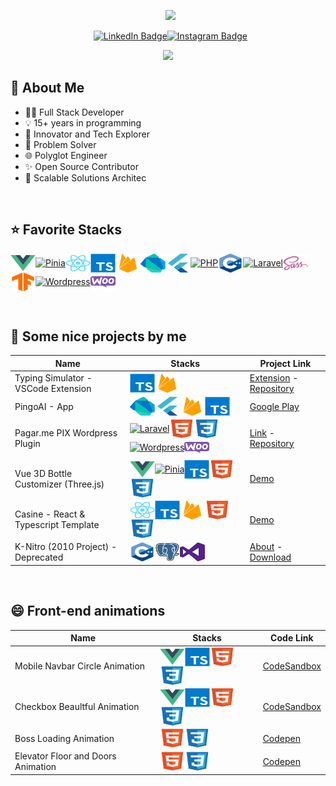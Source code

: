<p id="header" align="center">
  <img src="https://media.giphy.com/media/M9gbBd9nbDrOTu1Mqx/giphy.gif" width="100"/>
</p>

<p id="buttons" align="center">
  <a href="https://www.linkedin.com/in/marcos-gomes-neto/"><img src="https://img.shields.io/badge/LinkedIn-blue?style=for-the-badge&logo=linkedin&logoColor=white" alt="LinkedIn Badge"/></a><a href="https://www.instagram.com/mgn.stack/"><img src="https://img.shields.io/badge/Instagram-E4405F?style=for-the-badge&logo=instagram&logoColor=white" alt="Instagram Badge"/></a>
</p>

<p align="center">
<img height="180em" src="http://github-profile-summary-cards.vercel.app/api/cards/profile-details?username=marcosgomesneto&theme=github_dark"/>
</p>

## 📖 About Me

- 👨‍💻 Full Stack Developer
- 💡 15+ years in programming
- 🚀 Innovator and Tech Explorer
- 🔧 Problem Solver
- 🌐 Polyglot Engineer
- ✨ Open Source Contributor
- 📐 Scalable Solutions Architec

<br>

## ⭐ Favorite Stacks

<a href="https://vuejs.org/" rel="nofollow" ><img align="center" alt="VueJS" height="30" width="40" src="https://raw.githubusercontent.com/devicons/devicon/master/icons/vuejs/vuejs-original.svg" style="max-width: 100%;"></a><a href="https://pinia.vuejs.org/" rel="nofollow" ><img align="center" alt="Pinia" height="30" width="40" src="https://pinia.vuejs.org/logo.svg" style="max-width: 100%;"></a><a href="https://react.dev/" rel="nofollow" ><img align="center" alt="ReactJS" height="30" width="40" src="https://raw.githubusercontent.com/devicons/devicon/master/icons/react/react-original.svg" style="max-width: 100%;"></a><a href="https://www.typescriptlang.org/" rel="nofollow" ><img align="center" alt="TypeScript" height="30" width="40" src="https://raw.githubusercontent.com/devicons/devicon/master/icons/typescript/typescript-original.svg" style="max-width: 100%;"></a><a href="https://firebase.google.com/" rel="nofollow"><img align="center" alt="Firebase" height="30" width="40" src="https://raw.githubusercontent.com/devicons/devicon/master/icons/firebase/firebase-plain.svg"></a><a href="https://dart.dev/" rel="nofollow"><img align="center" alt="Dart" height="30" width="40" src="https://raw.githubusercontent.com/devicons/devicon/master/icons/dart/dart-original.svg" style="max-width: 100%;"></a><a href="https://flutter.dev/" rel="nofollow"><img align="center" alt="Flutter" height="30" width="40" src="https://raw.githubusercontent.com/devicons/devicon/master/icons/flutter/flutter-original.svg" style="max-width: 100%;"></a><a href="https://www.php.net/" rel="nofollow"><img align="center" alt="PHP" height="30" width="40" src="https://www.php.net/images/logos/new-php-logo.svg" style="max-width: 100%;"></a><a href="https://cplusplus.com/" rel="nofollow"><img align="center" alt="C++" height="30" width="40" src="https://raw.githubusercontent.com/devicons/devicon/master/icons/cplusplus/cplusplus-original.svg" style="max-width: 100%;"></a><a href="https://laravel.com/" rel="nofollow"><img align="center" alt="Laravel" height="30" width="40" src="https://laravel.com/img/logomark.min.svg" style="max-width: 100%;"></a><a href="https://sass-lang.com/" rel="nofollow"><img align="center" alt="SASS" height="30" width="40" src="https://raw.githubusercontent.com/devicons/devicon/master/icons/sass/sass-original.svg" style="max-width: 100%;"></a><a href="https://www.tensorflow.org/" rel="nofollow"><img align="center" alt="TensorFlow" height="30" width="40" src="https://raw.githubusercontent.com/devicons/devicon/master/icons/tensorflow/tensorflow-original.svg" style="max-width: 100%;"></a><a href="https://wordpress.org/" rel="nofollow"><img align="center" alt="Wordpress" height="30" width="40" src="https://upload.wikimedia.org/wikipedia/commons/0/09/Wordpress-Logo.svg" style="max-width: 100%;"></a><a href="https://woocommerce.com/" rel="nofollow"><img align="center" alt="Woocommerce" height="30" width="40" src="https://raw.githubusercontent.com/devicons/devicon/master/icons/woocommerce/woocommerce-original.svg" style="max-width: 100%;"></a>

<br>

## 🙌 Some nice projects by me

|Name|Stacks|Project Link|
|---|---|---|
|Typing Simulator - VSCode Extension|<a href="https://www.typescriptlang.org/" rel="nofollow" ><img align="center" alt="TypeScript" height="30" width="40" src="https://raw.githubusercontent.com/devicons/devicon/master/icons/typescript/typescript-original.svg" style="max-width: 100%;"></a><a href="https://firebase.google.com/" rel="nofollow"><img align="center" alt="Firebase" height="30" width="40" src="https://raw.githubusercontent.com/devicons/devicon/master/icons/firebase/firebase-plain.svg"></a>|[Extension](https://marketplace.visualstudio.com/items?itemName=marcos-gomes-neto.typing-simulator) - [Repository](https://github.com/marcosgomesneto/typing-simulator)|
|PingoAI - App|<a href="https://dart.dev/" rel="nofollow"><img align="center" alt="Dart" height="30" width="40" src="https://raw.githubusercontent.com/devicons/devicon/master/icons/dart/dart-original.svg" style="max-width: 100%;"></a><a href="https://flutter.dev/" rel="nofollow"><img align="center" alt="Flutter" height="30" width="40" src="https://raw.githubusercontent.com/devicons/devicon/master/icons/flutter/flutter-original.svg" style="max-width: 100%;"></a><a href="https://firebase.google.com/" rel="nofollow"><img align="center" alt="Firebase" height="30" width="40" src="https://raw.githubusercontent.com/devicons/devicon/master/icons/firebase/firebase-plain.svg"></a><a href="https://www.typescriptlang.org/" rel="nofollow" ><img align="center" alt="TypeScript" height="30" width="40" src="https://raw.githubusercontent.com/devicons/devicon/master/icons/typescript/typescript-original.svg" style="max-width: 100%;"></a>|[Google Play](https://play.google.com/store/apps/details?id=io.infixs.pingoai)|
|Pagar.me PIX Wordpress Plugin|<a href="https://www.php.net/" rel="nofollow"><img align="center" alt="Laravel" height="30" width="40" src="https://www.php.net/images/logos/new-php-logo.svg" style="max-width: 100%;"></a><a href="https://pt.wikipedia.org/wiki/HTML5" rel="nofollow"><img align="center" alt="HTML5" height="30" width="40" src="https://raw.githubusercontent.com/devicons/devicon/master/icons/html5/html5-original.svg"></a><a href="https://pt.wikipedia.org/wiki/CSS3" rel="nofollow"><img align="center" alt="CSS3" height="30" width="40" src="https://raw.githubusercontent.com/devicons/devicon/master/icons/css3/css3-original.svg"></a><a href="https://wordpress.org/" rel="nofollow"><img align="center" alt="Wordpress" height="30" width="40" src="https://upload.wikimedia.org/wikipedia/commons/0/09/Wordpress-Logo.svg" style="max-width: 100%;"></a><a href="https://woocommerce.com/" rel="nofollow"><img align="center" alt="Woocommerce" height="30" width="40" src="https://raw.githubusercontent.com/devicons/devicon/master/icons/woocommerce/woocommerce-original.svg" style="max-width: 100%;"></a>|[Link](https://wordpress.org/plugins/wc-pagarme-pix-payment/) - [Repository](https://github.com/marcosgomesneto/woocommerce-pagarme-pix-payment)|
|Vue 3D Bottle Customizer (Three.js)|<a href="https://vuejs.org/" rel="nofollow" ><img align="center" alt="VueJS" height="30" width="40" src="https://raw.githubusercontent.com/devicons/devicon/master/icons/vuejs/vuejs-original.svg" style="max-width: 100%;"></a><a href="https://pinia.vuejs.org/" rel="nofollow" ><img align="center" alt="Pinia" height="30" width="40" src="https://pinia.vuejs.org/logo.svg" style="max-width: 100%;"></a><a href="https://www.typescriptlang.org/" rel="nofollow" ><img align="center" alt="TypeScript" height="30" width="40" src="https://raw.githubusercontent.com/devicons/devicon/master/icons/typescript/typescript-original.svg" style="max-width: 100%;"></a><a href="https://pt.wikipedia.org/wiki/HTML5" rel="nofollow"><img align="center" alt="HTML5" height="30" width="40" src="https://raw.githubusercontent.com/devicons/devicon/master/icons/html5/html5-original.svg"></a><a href="https://pt.wikipedia.org/wiki/CSS3" rel="nofollow"><img align="center" alt="CSS3" height="30" width="40" src="https://raw.githubusercontent.com/devicons/devicon/master/icons/css3/css3-original.svg"></a>|[Demo](https://bottle.marcosgomesneto.dev/)|
|Casine - React & Typescript Template|<a href="https://react.dev/" rel="nofollow" ><img align="center" alt="ReactJS" height="30" width="40" src="https://raw.githubusercontent.com/devicons/devicon/master/icons/react/react-original.svg" style="max-width: 100%;"></a><a href="https://www.typescriptlang.org/" rel="nofollow" ><img align="center" alt="TypeScript" height="30" width="40" src="https://raw.githubusercontent.com/devicons/devicon/master/icons/typescript/typescript-original.svg" style="max-width: 100%;"></a><a href="https://firebase.google.com/" rel="nofollow"><img align="center" alt="Firebase" height="30" width="40" src="https://raw.githubusercontent.com/devicons/devicon/master/icons/firebase/firebase-plain.svg"></a><a href="https://pt.wikipedia.org/wiki/HTML5" rel="nofollow"><img align="center" alt="HTML5" height="30" width="40" src="https://raw.githubusercontent.com/devicons/devicon/master/icons/html5/html5-original.svg"></a><a href="https://pt.wikipedia.org/wiki/CSS3" rel="nofollow"><img align="center" alt="CSS3" height="30" width="40" src="https://raw.githubusercontent.com/devicons/devicon/master/icons/css3/css3-original.svg"></a>|[Demo](https://demos.infixs.io/casine-analytics-casino-admin-dashboard/landing)|
|K-Nitro (2010 Project) - Deprecated|<a href="https://cplusplus.com/" rel="nofollow"><img align="center" alt="C++" height="30" width="40" src="https://raw.githubusercontent.com/devicons/devicon/master/icons/cplusplus/cplusplus-original.svg" style="max-width: 100%;"></a><a href="https://www.postgresql.org/" rel="nofollow"><img align="center" alt="PostgreSQL" height="30" width="40" src="https://raw.githubusercontent.com/devicons/devicon/master/icons/postgresql/postgresql-original.svg" style="max-width: 100%;"></a><a href="https://visualstudio.microsoft.com/" rel="nofollow"><img align="center" alt="Visual Studio" height="30" width="40" src="https://raw.githubusercontent.com/devicons/devicon/master/icons/visualstudio/visualstudio-plain.svg" style="max-width: 100%;"></a>|[About](https://www.techtudo.com.br/tudo-sobre/k-nitro-net-5-1/) - [Download](https://k-lite-nitro.softonic.com.br/)|

<br>

## 😄 Front-end animations

|Name|Stacks|Code Link|
|---|---|---|
|Mobile Navbar Circle Animation|<a href="https://vuejs.org/" rel="nofollow" ><img align="center" alt="VueJS" height="30" width="40" src="https://raw.githubusercontent.com/devicons/devicon/master/icons/vuejs/vuejs-original.svg" style="max-width: 100%;"></a><a href="https://www.typescriptlang.org/" rel="nofollow" ><img align="center" alt="TypeScript" height="30" width="40" src="https://raw.githubusercontent.com/devicons/devicon/master/icons/typescript/typescript-original.svg" style="max-width: 100%;"></a><a href="https://pt.wikipedia.org/wiki/HTML5" rel="nofollow"><img align="center" alt="HTML5" height="30" width="40" src="https://raw.githubusercontent.com/devicons/devicon/master/icons/html5/html5-original.svg"></a><a href="https://pt.wikipedia.org/wiki/CSS3" rel="nofollow"><img align="center" alt="CSS3" height="30" width="40" src="https://raw.githubusercontent.com/devicons/devicon/master/icons/css3/css3-original.svg"></a>|[CodeSandbox](https://codesandbox.io/p/sandbox/mobile-navbar-animation-with-vue-router-rnrl7g)|
|Checkbox Beaultful Animation|<a href="https://vuejs.org/" rel="nofollow" ><img align="center" alt="VueJS" height="30" width="40" src="https://raw.githubusercontent.com/devicons/devicon/master/icons/vuejs/vuejs-original.svg" style="max-width: 100%;"></a><a href="https://www.typescriptlang.org/" rel="nofollow" ><img align="center" alt="TypeScript" height="30" width="40" src="https://raw.githubusercontent.com/devicons/devicon/master/icons/typescript/typescript-original.svg" style="max-width: 100%;"></a><a href="https://pt.wikipedia.org/wiki/HTML5" rel="nofollow"><img align="center" alt="HTML5" height="30" width="40" src="https://raw.githubusercontent.com/devicons/devicon/master/icons/html5/html5-original.svg"></a><a href="https://pt.wikipedia.org/wiki/CSS3" rel="nofollow"><img align="center" alt="CSS3" height="30" width="40" src="https://raw.githubusercontent.com/devicons/devicon/master/icons/css3/css3-original.svg"></a>|[CodeSandbox](https://codesandbox.io/p/sandbox/vue-checkbox-animation-by-marcos-g-xgr8hr)|
|Boss Loading Animation|<a href="https://pt.wikipedia.org/wiki/HTML5" rel="nofollow"><img align="center" alt="HTML5" height="30" width="40" src="https://raw.githubusercontent.com/devicons/devicon/master/icons/html5/html5-original.svg"></a><a href="https://pt.wikipedia.org/wiki/CSS3" rel="nofollow"><img align="center" alt="CSS3" height="30" width="40" src="https://raw.githubusercontent.com/devicons/devicon/master/icons/css3/css3-original.svg"></a>|[Codepen](https://codepen.io/marcosgn/pen/vYGKeNN)|
|Elevator Floor and Doors Animation|<a href="https://pt.wikipedia.org/wiki/HTML5" rel="nofollow"><img align="center" alt="HTML5" height="30" width="40" src="https://raw.githubusercontent.com/devicons/devicon/master/icons/html5/html5-original.svg"></a><a href="https://pt.wikipedia.org/wiki/CSS3" rel="nofollow"><img align="center" alt="CSS3" height="30" width="40" src="https://raw.githubusercontent.com/devicons/devicon/master/icons/css3/css3-original.svg"></a>|[Codepen](https://codepen.io/marcosgn/pen/eYQorvY)|
